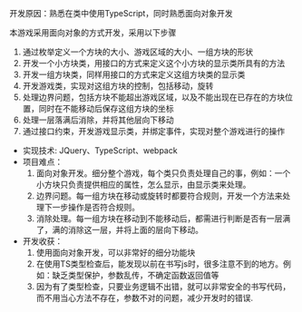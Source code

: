 
开发原因：熟悉在类中使用TypeScript，同时熟悉面向对象开发

本游戏采用面向对象的方式开发，采用以下步骤
1. 通过枚举定义一个方块的大小、游戏区域的大小、一组方块的形状
2. 开发一个小方块类，用接口的方式来定义这个小方块的显示类所具有的方法
3. 开发一组方块类，同样用接口的方式来定义这组方块类的显示类
4. 开发游戏类，实现对这组方块的控制，包括移动，旋转
5. 处理边界问题，包括方块不能超出游戏区域，以及不能出现在已存在的方块位置，同时在不能移动后保存这组方块的坐标
6. 处理一层落满后消除，并将其他层向下移动
7. 通过接口约束，开发游戏显示类，并绑定事件，实现对整个游戏进行的操作



- 实现技术: JQuery、TypeScript、webpack
- 项目难点：
  1. 面向对象开发。细分整个游戏，每个类只负责处理自己的事，例如：一个小方块只负责提供相应的属性，怎么显示，由显示类来处理。
  2. 边界问题。每一组方块在移动或旋转时都要符合规则，开发一个方法来处理下一步操作是否符合规则。
  3. 消除处理。每一组方块在移动到不能移动后，都需进行判断是否有一层满了，满的消除这一层，并将上面的层向下移动。
- 开发收获：
  1.  使用面向对象开发，可以非常好的细分功能块
  2.  在使用TS类型检查后，能发现以前在书写js时，很多注意不到的地方。例如：缺乏类型保护，参数乱传，不确定函数返回值等
  3.  因为有了类型检查，只要业务逻辑不出错，就可以非常安全的书写代码，而不用当心方法不存在，参数不对的问题，减少开发时的错误.